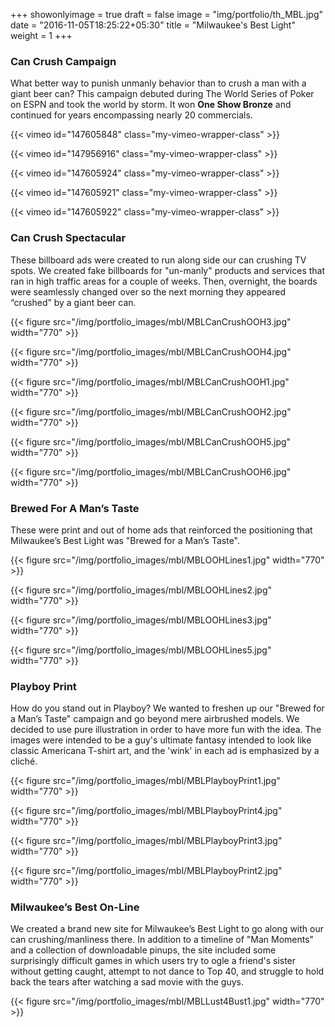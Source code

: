 +++
showonlyimage = true
draft = false
image = "img/portfolio/th_MBL.jpg"
date = "2016-11-05T18:25:22+05:30"
title = "Milwaukee's Best Light"
weight = 1
+++

### Can Crush Campaign

What better way to punish unmanly behavior than to crush a man with a giant beer can?
This campaign debuted during The World Series of Poker on ESPN and took the world by storm.
It won **One Show Bronze** and continued for years encompassing nearly 20 commercials.

{{< vimeo id="147605848" class="my-vimeo-wrapper-class" >}}  

{{< vimeo id="147956916" class="my-vimeo-wrapper-class" >}}  

{{< vimeo id="147605924" class="my-vimeo-wrapper-class" >}}  

{{< vimeo id="147605921" class="my-vimeo-wrapper-class" >}}  

{{< vimeo id="147605922" class="my-vimeo-wrapper-class" >}}  


### Can Crush Spectacular 

These billboard ads were created to run along side our can crushing TV spots. We created fake billboards for "un-manly" products and services that ran in high traffic areas for a couple of weeks. Then, overnight, the boards were seamlessly changed over so the next morning they appeared “crushed” by a giant beer can. 

{{< figure src="/img/portfolio_images/mbl/MBLCanCrushOOH3.jpg" width="770" >}}  

{{< figure src="/img/portfolio_images/mbl/MBLCanCrushOOH4.jpg" width="770" >}}  

{{< figure src="/img/portfolio_images/mbl/MBLCanCrushOOH1.jpg" width="770" >}}  

{{< figure src="/img/portfolio_images/mbl/MBLCanCrushOOH2.jpg" width="770" >}}  

{{< figure src="/img/portfolio_images/mbl/MBLCanCrushOOH5.jpg" width="770" >}}  

{{< figure src="/img/portfolio_images/mbl/MBLCanCrushOOH6.jpg" width="770" >}}  

### Brewed For A Man’s Taste

These were print and out of home ads that reinforced the positioning that Milwaukee’s Best Light was "Brewed for a Man’s Taste".

{{< figure src="/img/portfolio_images/mbl/MBLOOHLines1.jpg" width="770" >}}  

{{< figure src="/img/portfolio_images/mbl/MBLOOHLines2.jpg" width="770" >}}  

{{< figure src="/img/portfolio_images/mbl/MBLOOHLines3.jpg" width="770" >}}  

{{< figure src="/img/portfolio_images/mbl/MBLOOHLines5.jpg" width="770" >}}  

### Playboy Print

How do you stand out in Playboy? We wanted to freshen up our "Brewed for a Man’s Taste" campaign and go beyond mere airbrushed models. We decided to use pure illustration in order to have more fun with the idea. The images were intended to be a guy's ultimate fantasy intended to look like classic Americana T-shirt art, and the 'wink' in each ad is emphasized by a cliché.

{{< figure src="/img/portfolio_images/mbl/MBLPlayboyPrint1.jpg" width="770" >}}  

{{< figure src="/img/portfolio_images/mbl/MBLPlayboyPrint4.jpg" width="770" >}}  

{{< figure src="/img/portfolio_images/mbl/MBLPlayboyPrint3.jpg" width="770" >}}  

{{< figure src="/img/portfolio_images/mbl/MBLPlayboyPrint2.jpg" width="770" >}}  

### Milwaukee’s Best On-Line

We created a brand new site for Milwaukee’s Best Light to go along with our can crushing/manliness there. In addition to a timeline of "Man Moments" and a collection of downloadable pinups, the site included some surprisingly difficult games in which users try to ogle a friend's sister without getting caught, attempt to not dance to Top 40, and struggle to hold back the tears after watching a sad movie with the guys. 

{{< figure src="/img/portfolio_images/mbl/MBLLust4Bust1.jpg" width="770" >}}

